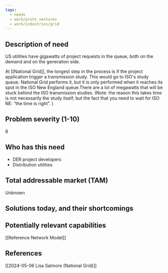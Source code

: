 ```yaml
---
tags:
  - needs
  - work/proto_ventures
  - work/industries/grid
---
```

## Description of need
US utilities have gigawatts of project requests in the queue, both on the demand and on the generation side.

At [[National Grid]], the longest step in the process is if the project application trigger a transmission study. This would go to ISO's study queue. National Grid performs it, but it is only performed when it reaches its spot in the ISO New England queue.There are a lot of megawatts that will be stuck behind the ISO transmission studies. (Note: the reason this takes time is not necessarily the study itself, but the fact that you need to wait for ISO NE: “the time is right”. )

## Problem severity (1-10)
8

## Who has this need
- DER project developers
- Distribution utilities

## Total addressable market (TAM)
Unknown

## Solutions today, and their shortcomings


## Potentially relevant capabilities
[[Reference Network Model]]

## References
[[2024-05-06 Lisa Salmore (National Grid)]]